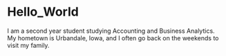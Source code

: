 # Hello_World

I am a second year student studying Accounting and Business Analytics. 
My hometown is Urbandale, Iowa, and I often go back on the weekends to visit my family.
